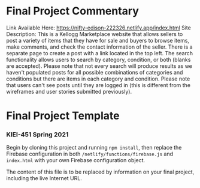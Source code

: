 # Final Project Commentary

Link Available Here: https://nifty-edison-222326.netlify.app/index.html
Site Description: This is a Kellogg Marketplace website that allows sellers to post a variety of items that they have for sale and buyers to browse items, make comments, and check the contact information of the seller.
There is a separate page to create a post with a link located in the top left.
The search functionality allows users to search by category, condition, or both (blanks are accepted). Please note that not every search will produce results as we haven't populated posts for all possible combinations of categories and conditions but there are items in each category and condition. 
Please note that users can't see posts until they are logged in (this is different from the wireframes and user stories submitted previously). 




# Final Project Template

### KIEI-451 Spring 2021

Begin by cloning this project and running `npm install`, then replace the Firebase configuration in both `/netlify/functions/firebase.js` and `index.html` with your own Firebase configuration object.

The content of this file is to be replaced by information on your final project, including the live Internet URL.
